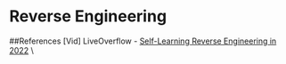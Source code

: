 # Reverse Engineering

##References
[Vid] LiveOverflow - [Self-Learning Reverse Engineering in 2022](https://www.youtube.com/watch?v=gPsYkV7-yJk&ab_channel=LiveOverflow) \
